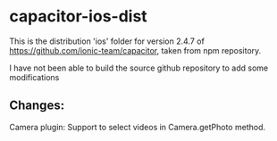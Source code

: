 # capacitor-ios-dist

This is the distribution 'ios' folder for version 2.4.7 of https://github.com/ionic-team/capacitor, taken from npm repository.

I have not been able to build the source github repository to add some modifications

## Changes:
Camera plugin: Support to select videos in Camera.getPhoto method.